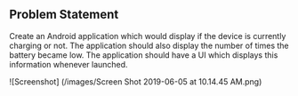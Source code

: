 ## Problem Statement
Create an Android application which would display if the device is currently charging or not. The application should also display the number of times the battery became low. The application should have a UI which displays this information whenever launched.

![Screenshot] (/images/Screen Shot 2019-06-05 at 10.14.45 AM.png)
